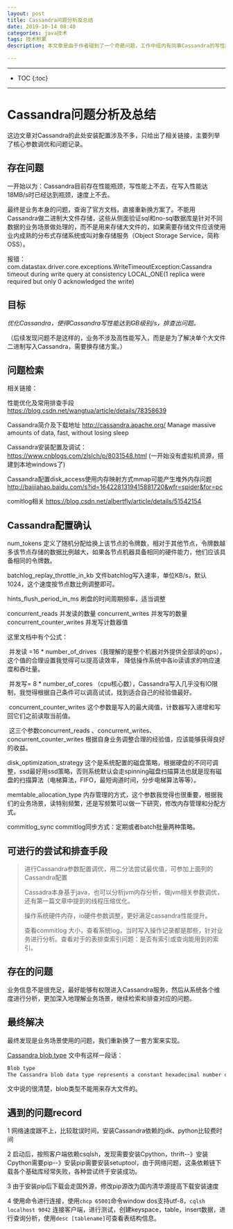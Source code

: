 ```yaml
---
layout: post
title: Cassandra问题分析及总结
date: 2019-10-14 08:40
categories: java技术
tags: 技术积累
description: 本文章是由于作者碰到了一个奇葩问题，工作中组内有同事Cassandra的写性能有瓶颈问题，我不是很了解，自己搭建配置，进行学习，一起分析找出问题所在。

---
```

*****
* TOC
{:toc}
*****


# Cassandra问题分析及总结

这边文章对Cassandra的此处安装配置涉及不多，只给出了相关链接，主要列举了核心参数调优和问题记录。

## 存在问题

一开始以为：Cassandra目前存在性能瓶颈，写性能上不去，在写入性能达18MB/s时已经达到瓶颈，速度上不去。

最终是业务本身的问题，查询了官方文档，直接重新换方案了。不能用Cassandra做二进制大文件存储，这些从侧面验证sql和no-sql数据库是针对不同数据的业务场景做处理的，而不是用来存储大文件的，如果需要存储文件应该使用业内成熟的分布式存储系统或叫对象存储服务（Object Storage Service，简称OSS）。

报错：com.datastax.driver.core.exceptions.WriteTimeoutException:Cassandra timeout during write query at consistency LOCAL_ONE(1 replica were required but only 0 acknowledged the write)

## 目标

*优化Cassandra，使得Cassandra写性能达到GB级别/s，排查出问题。*

（后续发现问题不是这样的，业务不涉及高性能写入，而是是为了解决单个大文件二进制写入Cassandra，需要换存储方案。）

## 问题检索

相关链接：

性能优化及常用排查手段 https://blog.csdn.net/wangtua/article/details/78358639

Cassandra简介及下载地址  http://cassandra.apache.org/ Manage massive amounts of data, fast, without losing sleep

Cassandra安装配置及调试：https://www.cnblogs.com/zlslch/p/8031548.html (一开始没有虚拟机资源，搭建到本地windows了)

Cassandra配置disk_access使用内存映射方式mmap可能产生堆外内存问题 http://baijiahao.baidu.com/s?id=1642281319415881720&wfr=spider&for=pc 



comitlog相关 https://blog.csdn.net/albertfly/article/details/51542154

## Cassandra配置确认

num_tokens 定义了随机分配给换上该节点的令牌数，相对于其他节点，令牌数越多该节点存储的数据比例越大，如果各节点机器具备相同的硬件能力，他们应该具备相同的令牌数。

batchlog_replay_throttle_in_kb 文件batchlog写入速率，单位KB/s，默认1024，这个速度按节点数比例调整即可。

hints_flush_period_in_ms 刷盘的时间周期频率，适当调整

concurrent_reads  并发读的数量
concurrent_writes  并发写的数量
concurrent_counter_writes 并发写计数器值

这里文档中有个公式：

​	并发读 =16 * number_of_drives（我理解的是整个机器对外提供全部读的qps），这个值的合理设置我觉得可以提高读效率， 降低操作系统中各io读请求的响应速度和吞吐量。

​	并发写= 8 * number_of_cores （cpu核心数），Cassandra写入几乎没有IO限制，我觉得根据自己条件可以调高试试，找到适合自己的经验值最好。

​	concurrent_counter_writes  这个参数是写入的最大阈值，计数器写入递增和写回它们之前读取当前值。

​	这三个参数concurrent_reads 、concurrent_writes、concurrent_counter_writes  根据自身业务调整合理的经验值，应该能够获得良好的收益。

disk_optimization_strategy 这个是系统配置的磁盘策略，根据硬盘的不同可调整，ssd最好用ssd策略，否则系统默认会走spinning磁盘扫描算法也就是现有磁盘的扫描算法（电梯算法，FIFO，最短询道时间，分步电梯算法等等）。

memtable_allocation_type 内存管理的方式，这个参数我觉得也很重要，根据我们的业务场景，读特别频繁，还是写频繁可以做一下研究，修改内存管理和分配方式。



commitlog_sync commitlog同步方式：定期或者batch批量两种策略。

## 可进行的尝试和排查手段

> 进行Cassandra参数配置调优，用二分法尝试最优值，可参加上面列的Cassandra配置
>
> Cassadra本身基于java，也可以分析jvm内存分析，做jvm相关参数调优，还有第一篇文章中提到的线程压缩优化。
>
> 操作系统硬件内存，io硬件参数调整，更好满足cassandra性能提升。
>
> 查看commitlog 大小，查看系统log，当时写入操作记录都是那些，针对业务进行分析。查看对于的表排查索引问题：是否有索引或查询能用到的索引。



## 存在的问题

业务信息不是很充足，最好能够有权限进入Cassandra服务，然后从系统各个维度进行分析，更加深入地理解业务场景，继续检索和排查对应的问题。



## 最终解决

最终发现是业务场景使用的问题，我们重新换了一套方案来实现。

[Cassandra blob type](https://docs.datastax.com/en/archived/cql/3.3/cql/cql_reference/blob_r.html) 文中有这样一段话：

```reStructuredText
Blob type
The Cassandra blob data type represents a constant hexadecimal number defined as 0[xX](hex)+ where hex is a hexadecimal character, such as [0-9a-fA-F]. For example, 0xcafe. The maximum theoretical size for a blob is 2 GB. The practical limit on blob size, however, is less than 1 MB. A blob type is suitable for storing a small image or short string.

```

文中说的很清楚，blob类型不能用来存大文件的。



## 遇到的问题record



1 网络速度跟不上，比较耽误时间，安装Cassandra依赖的jdk、python比较费时间

2 启动后，按照客户端依赖csqlsh，发现需要安装Cpython，thrift--》安装Cpython需要pip--》安装pip需要安装setuptool，由于网络问题，这条依赖链下载各个基础库经常失败，各种尝试终于安装成功。

3 由于安装pip后下载会走国外源，修改pip源改为国内清华源提高下载安装速度

4 使用命令进行连接，使用`chcp 65001`命令window dos支持utf-8，`cqlsh localhost 9042` 连接客户端，进行测试，创建keyspace，table，insert数据，进行查询分析，使用`desc [tablename]`可查看表结构信息。